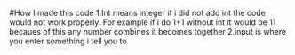 #How I made this code
1.Int means integer if i did not add int the code would not work properly. For example if i do 1+1 without int it would be 11 becaues of this any number combines it becomes together
2.input is where you enter something i tell you to
